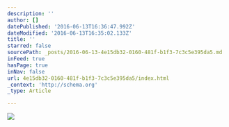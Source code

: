 ```yaml
---
description: ''
author: []
datePublished: '2016-06-13T16:36:47.992Z'
dateModified: '2016-06-13T16:35:02.133Z'
title: ''
starred: false
sourcePath: _posts/2016-06-13-4e15db32-0160-481f-b1f3-7c3c5e395da5.md
inFeed: true
hasPage: true
inNav: false
url: 4e15db32-0160-481f-b1f3-7c3c5e395da5/index.html
_context: 'http://schema.org'
_type: Article

---
```

![](https://the-grid-user-content.s3-us-west-2.amazonaws.com/dfb100e6-6d91-4ed4-92de-732a25a47932.jpg)